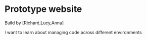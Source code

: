 Prototype website
=================

Build by [Richard,Lucy,Anna]

I want to learn about managing code across different environments


